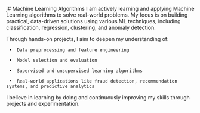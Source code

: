 j# Machine Learning Algorithms
I am actively learning and applying Machine Learning algorithms to solve real-world problems. My focus is on building practical, data-driven solutions using various ML techniques, including classification, regression, clustering, and anomaly detection.

Through hands-on projects, I aim to deepen my understanding of:

     •  Data preprocessing and feature engineering

     •  Model selection and evaluation

     •  Supervised and unsupervised learning algorithms

     •  Real-world applications like fraud detection, recommendation systems, and predictive analytics

I believe in learning by doing and continuously improving my skills through projects and experimentation.

